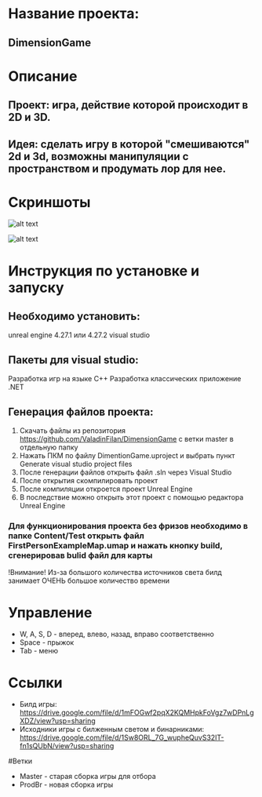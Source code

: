 # Название проекта:
## DimensionGame


# Описание
## Проект: игра, действие которой происходит в 2D и 3D.
## Идея: сделать игру в которой "смешиваются" 2d и 3d, возможны манипуляции с пространством и продумать лор для нее.


# Скриншоты

![alt text](1.PNG "Сцена игры")​

![alt text](2.PNG "Сцена игры")​


# Инструкция по установке и запуску
## Необходимо установить:
unreal engine 4.27.1 или 4.27.2
visual studio

## Пакеты для visual studio:
Разработка игр на языке C++
Разработка классических приложение .NET

## Генерация файлов проекта:
1. Скачать файлы из репозитория https://github.com/ValadinFilan/DimensionGame с ветки master в отдельную папку
2. Нажать ПКМ по файлу DimentionGame.uproject и выбрать пункт Generate visual studio project files
3. После генерации файлов открыть файл .sln через Visual Studio
4. После открытия скомпилировать проект
5. После компиляции откроется проект Unreal Engine
6. В последствие можно открыть этот проект с помощью редактора Unreal Engine

### Для функционирования проекта без фризов необходимо в папке Content/Test открыть файл FirstPersonExampleMap.umap и нажать кнопку build, сгенерировав bulid файл для карты
!Внимание! Из-за большого количества источников света билд занимает ОЧЕНЬ большое количество времени

# Управление
- W, A, S, D - вперед, влево, назад, вправо соответственно
- Space - прыжок
- Tab - меню

# Ссылки
- Билд игры: https://drive.google.com/file/d/1mFOGwf2pqX2KQMHpkFoVgz7wDPnLgXDZ/view?usp=sharing
- Исходники игры с билженным светом и бинарниками: https://drive.google.com/file/d/1Sw8ORL_7G_wupheQuvS32IT-fn1sQUbN/view?usp=sharing

#Ветки
- Master - старая сборка игры для отбора
- ProdBr - новая сборка игры
